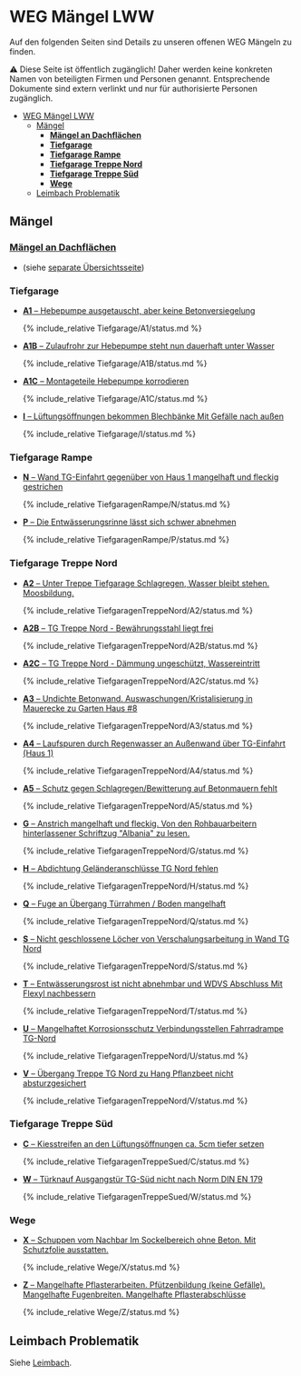 # WEG Mängel LWW

Auf den folgenden Seiten sind Details zu unseren offenen WEG Mängeln zu finden.

⚠️ Diese Seite ist öffentlich zugänglich! Daher werden keine konkreten Namen von beteiligten Firmen und Personen genannt.
Entsprechende Dokumente sind extern verlinkt und nur für authorisierte Personen zugänglich.

- [WEG Mängel LWW](#weg-mängel-lww)
  - [Mängel](#mängel)
    - [**Mängel an Dachflächen**](#mängel-an-dachflächen)
    - [**Tiefgarage**](#tiefgarage)
    - [**Tiefgarage Rampe**](#tiefgarage-rampe)
    - [**Tiefgarage Treppe Nord**](#tiefgarage-treppe-nord)
    - [**Tiefgarage Treppe Süd**](#tiefgarage-treppe-süd)
    - [**Wege**](#wege)
  - [Leimbach Problematik](#leimbach-problematik)

## Mängel

### [**Mängel an Dachflächen**](Dach/index.md)

- (siehe [separate Übersichtsseite](Dach/index.md))

### **Tiefgarage**

- [**A1** &ndash; Hebepumpe ausgetauscht, aber keine Betonversiegelung](Tiefgarage/A1/index.md)

  {% include_relative Tiefgarage/A1/status.md %}

- [**A1B** &ndash; Zulaufrohr zur Hebepumpe steht nun dauerhaft unter Wasser](Tiefgarage/A1B/index.md)

  {% include_relative Tiefgarage/A1B/status.md %}

- [**A1C** &ndash; Montageteile Hebepumpe korrodieren](Tiefgarage/A1C/index.md)

  {% include_relative Tiefgarage/A1C/status.md %}

- [**I** &ndash; Lüftungsöffnungen bekommen Blechbänke Mit Gefälle nach außen](Tiefgarage/I/index.md)

  {% include_relative Tiefgarage/I/status.md %}

### **Tiefgarage Rampe**

- [**N** &ndash; Wand TG-Einfahrt gegenüber von Haus 1 mangelhaft und fleckig gestrichen](TiefgaragenRampe/N/index.md)

  {% include_relative TiefgaragenRampe/N/status.md %}

- [**P** &ndash; Die Entwässerungsrinne lässt sich schwer abnehmen](TiefgaragenRampe/P/index.md)

  {% include_relative TiefgaragenRampe/P/status.md %}

### **Tiefgarage Treppe Nord**

- [**A2** &ndash; Unter Treppe Tiefgarage Schlagregen, Wasser bleibt stehen. Moosbildung.](TiefgaragenTreppeNord/A2/index.md)

  {% include_relative TiefgaragenTreppeNord/A2/status.md %}

- [**A2B** &ndash; TG Treppe Nord - Bewährungsstahl liegt frei](TiefgaragenTreppeNord/A2B/index.md)

  {% include_relative TiefgaragenTreppeNord/A2B/status.md %}

- [**A2C** &ndash; TG Treppe Nord - Dämmung ungeschützt, Wassereintritt](TiefgaragenTreppeNord/A2C/index.md)

  {% include_relative TiefgaragenTreppeNord/A2C/status.md %}

- [**A3** &ndash; Undichte Betonwand. Auswaschungen/Kristalisierung in Mauerecke zu Garten Haus #8](TiefgaragenTreppeNord/A3/index.md)

  {% include_relative TiefgaragenTreppeNord/A3/status.md %}

- [**A4** &ndash; Laufspuren durch Regenwasser an Außenwand über TG-Einfahrt (Haus 1)](TiefgaragenTreppeNord/A4/index.md)

  {% include_relative TiefgaragenTreppeNord/A4/status.md %}

- [**A5** &ndash; Schutz gegen Schlagregen/Bewitterung auf Betonmauern fehlt](TiefgaragenTreppeNord/A5/index.md)

  {% include_relative TiefgaragenTreppeNord/A5/status.md %}

- [**G** &ndash; Anstrich mangelhaft und fleckig. Von den Rohbauarbeitern hinterlassener Schriftzug "Albania" zu lesen.](TiefgaragenTreppeNord/G/index.md)

  {% include_relative TiefgaragenTreppeNord/G/status.md %}

- [**H** &ndash; Abdichtung Geländeranschlüsse TG Nord fehlen](TiefgaragenTreppeNord/H/index.md)

  {% include_relative TiefgaragenTreppeNord/H/status.md %}

- [**Q** &ndash; Fuge an Übergang Türrahmen / Boden mangelhaft](TiefgaragenTreppeNord/Q/index.md)

  {% include_relative TiefgaragenTreppeNord/Q/status.md %}

- [**S** &ndash; Nicht geschlossene Löcher von Verschalungsarbeitung in Wand TG Nord](TiefgaragenTreppeNord/S/index.md)

  {% include_relative TiefgaragenTreppeNord/S/status.md %}

- [**T** &ndash; Entwässerungsrost ist nicht abnehmbar und WDVS Abschluss Mit Flexyl nachbessern](TiefgaragenTreppeNord/T/index.md)

  {% include_relative TiefgaragenTreppeNord/T/status.md %}

- [**U** &ndash; Mangelhaftet Korrosionsschutz Verbindungsstellen Fahrradrampe TG-Nord](TiefgaragenTreppeNord/U/index.md)

  {% include_relative TiefgaragenTreppeNord/U/status.md %}

- [**V** &ndash; Übergang Treppe TG Nord zu Hang Pflanzbeet nicht absturzgesichert](TiefgaragenTreppeNord/V/index.md)

  {% include_relative TiefgaragenTreppeNord/V/status.md %}

### **Tiefgarage Treppe Süd**

- [**C** &ndash; Kiesstreifen an den Lüftungsöffnungen ca. 5cm tiefer setzen](TiefgaragenTreppeSued/C/index.md)

  {% include_relative TiefgaragenTreppeSued/C/status.md %}

- [**W** &ndash; Türknauf Ausgangstür TG-Süd nicht nach Norm DIN EN 179](TiefgaragenTreppeSued/W/index.md)

  {% include_relative TiefgaragenTreppeSued/W/status.md %}

### **Wege**

- [**X** &ndash; Schuppen vom Nachbar Im Sockelbereich ohne Beton. Mit Schutzfolie ausstatten.](Wege/X/index.md)

  {% include_relative Wege/X/status.md %}

- [**Z** &ndash; Mangelhafte Pflasterarbeiten. Pfützenbildung (keine Gefälle). Mangelhafte Fugenbreiten. Mangelhafte Pflasterabschlüsse](Wege/Z/index.md)

  {% include_relative Wege/Z/status.md %}

## Leimbach Problematik

Siehe [Leimbach].


[Leimbach]: https://alexanderlink.github.io/leimbach/